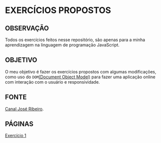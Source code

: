 # EXERCÍCIOS PROPOSTOS

## OBSERVAÇÃO

Todos os exercícios feitos nesse repositório, são apenas para a minha aprendizagem na linguagem de programação JavaScript.

## OBJETIVO

O meu objetivo é fazer os exercícios propostos com algumas modificações, como uso do `DOM`[(Document Object Model)](https://developer.mozilla.org/pt-BR/docs/Web/API/Document_Object_Model/Introduction) para fazer uma aplicação online com interação com o usuário e responsividade.

## FONTE

[Canal José Ribeiro](https://www.youtube.com/channel/UC6ZL0QLBNKBAOx6vjQXTIJA).

## PÁGINAS

[Exercício 1](http://www.github.com/luciopbrito/cursos_joao_ribeiro_exercicios/ex1)
